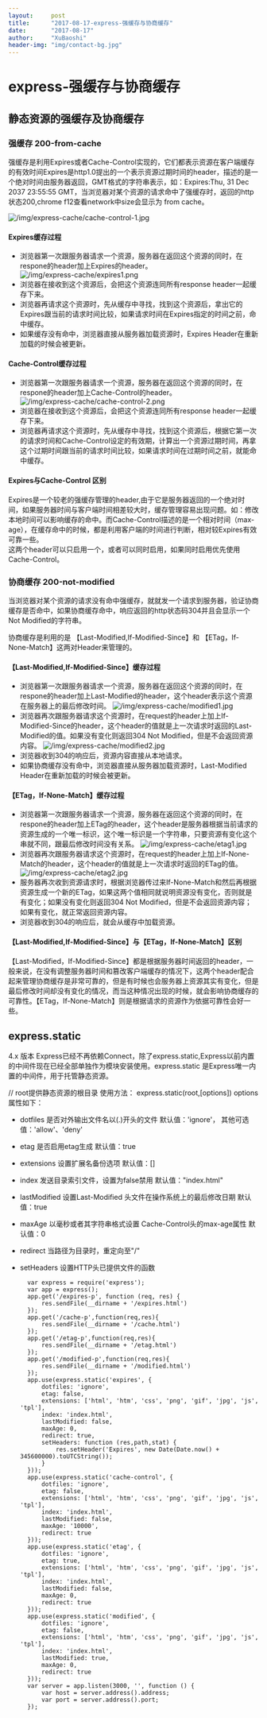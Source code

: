 ```yaml
---
layout:     post
title:      "2017-08-17-express-强缓存与协商缓存"
date:       "2017-08-17"
author:     "XuBaoshi"
header-img: "img/contact-bg.jpg"
---
```

# express-强缓存与协商缓存 #

## 静态资源的强缓存及协商缓存 ##
### 强缓存 200-from-cache ###
强缓存是利用Expires或者Cache-Control实现的，它们都表示资源在客户端缓存的有效时间Expires是http1.0提出的一个表示资源过期时间的header，描述的是一个绝对时间由服务器返回，GMT格式的字符串表示，如：Expires:Thu, 31 Dec 2037 23:55:55 GMT，当浏览器对某个资源的请求命中了强缓存时，返回的http状态200,chrome f12查看network中size会显示为 from cache。

![/img/express-cache/cache-control-1.jpg](/img/express-cache/cache-control-1.jpg)<br/>

#### Expires缓存过程 ####
 - 浏览器第一次跟服务器请求一个资源，服务器在返回这个资源的同时，在respone的header加上Expires的header。
![/img/express-cache/expires1.png](/img/express-cache/expires1.png)<br/>
 - 浏览器在接收到这个资源后，会把这个资源连同所有response header一起缓存下来。
 - 浏览器再请求这个资源时，先从缓存中寻找，找到这个资源后，拿出它的Expires跟当前的请求时间比较，如果请求时间在Expires指定的时间之前，命中缓存。
 - 如果缓存没有命中，浏览器直接从服务器加载资源时，Expires Header在重新加载的时候会被更新。
#### Cache-Control缓存过程 ####
- 浏览器第一次跟服务器请求一个资源，服务器在返回这个资源的同时，在respone的header加上Cache-Control的header。
![/img/express-cache/cache-control-2.png](/img/express-cache/cache-control-2.png)<br/>
- 浏览器在接收到这个资源后，会把这个资源连同所有response header一起缓存下来。
- 浏览器再请求这个资源时，先从缓存中寻找，找到这个资源后，根据它第一次的请求时间和Cache-Control设定的有效期，计算出一个资源过期时间，再拿这个过期时间跟当前的请求时间比较，如果请求时间在过期时间之前，就能命中缓存。

#### Expires与Cache-Control 区别 ####
Expires是一个较老的强缓存管理的header,由于它是服务器返回的一个绝对时间，如果服务器时间与客户端时间相差较大时，缓存管理容易出现问题。如：修改本地时间可以影响缓存的命中。而Cache-Control描述的是一个相对时间（max-age），在缓存命中的时候，都是利用客户端的时间进行判断，相对较Expires有效可靠一些。<br/>
这两个header可以只启用一个，或者可以同时启用，如果同时启用优先使用Cache-Control。

### 协商缓存 200-not-modified ###
当浏览器对某个资源的请求没有命中强缓存，就就发一个请求到服务器，验证协商缓存是否命中，如果协商缓存命中，响应返回的http状态码304并且会显示一个Not Modified的字符串。
<p>协商缓存是利用的是 【Last-Modified,If-Modified-Since】和 【ETag，If-None-Match】这两对Header来管理的。</p>

#### 【Last-Modified,If-Modified-Since】缓存过程 ####
- 浏览器第一次跟服务器请求一个资源，服务器在返回这个资源的同时，在respone的header加上Last-Modified的header，这个header表示这个资源在服务器上的最后修改时间。
![/img/express-cache/modified1.jpg](/img/express-cache/modified1.jpg)<br/>
- 浏览器再次跟服务器请求这个资源时，在request的header上加上If-Modified-Since的header，这个header的值就是上一次请求时返回的Last-Modified的值。如果没有变化则返回304 Not Modified，但是不会返回资源内容。
![/img/express-cache/modified2.jpg](/img/express-cache/modified2.jpg)<br/>
- 浏览器收到304的响应后，资源内容直接从本地请求。
- 如果协商缓存没有命中，浏览器直接从服务器加载资源时，Last-Modified Header在重新加载的时候会被更新。
#### 【ETag，If-None-Match】缓存过程 ####
- 浏览器第一次跟服务器请求一个资源，服务器在返回这个资源的同时，在respone的header加上ETag的header，这个header是服务器根据当前请求的资源生成的一个唯一标识，这个唯一标识是一个字符串，只要资源有变化这个串就不同，跟最后修改时间没有关系。
![/img/express-cache/etag1.jpg](/img/express-cache/etag1.jpg)<br/>
- 浏览器再次跟服务器请求这个资源时，在request的header上加上If-None-Match的header，这个header的值就是上一次请求时返回的ETag的值。
![/img/express-cache/etag2.jpg](/img/express-cache/etag2.jpg)<br/>
- 服务器再次收到资源请求时，根据浏览器传过来If-None-Match和然后再根据资源生成一个新的ETag，如果这两个值相同就说明资源没有变化，否则就是有变化；如果没有变化则返回304 Not Modified，但是不会返回资源内容；如果有变化，就正常返回资源内容。
- 浏览器收到304的响应后，就会从缓存中加载资源。
#### 【Last-Modified,If-Modified-Since】与【ETag，If-None-Match】区别 ####
【Last-Modified，If-Modified-Since】都是根据服务器时间返回的header，一般来说，在没有调整服务器时间和篡改客户端缓存的情况下，这两个header配合起来管理协商缓存是非常可靠的，但是有时候也会服务器上资源其实有变化，但是最后修改时间却没有变化的情况，而当这种情况出现的时候，就会影响协商缓存的可靠性。【ETag，If-None-Match】则是根据请求的资源作为依据可靠性会好一些。

## express.static ##
4.x 版本 Express已经不再依赖Connect，除了express.static,Express以前内置的中间件现在已经全部单独作为模块安装使用。express.static 是Express唯一内置的中间件，用于托管静态资源。
    
// root提供静态资源的根目录
使用方法： express.static(root,[options])
options属性如下：
- dotfiles      是否对外输出文件名以(.)开头的文件 默认值：'ignore'， 其他可选值：'allow'、'deny'
- etag          是否启用etag生成 默认值：true
- extensions    设置扩展名备份选项 默认值：[]
- index         发送目录索引文件，设置为false禁用  默认值："index.html"
- lastModified  设置Last-Modified 头文件在操作系统上的最后修改日期   默认值：true
- maxAge        以毫秒或者其字符串格式设置 Cache-Control头的max-age属性  默认值：0
- redirect      当路径为目录时，重定向至"/"
- setHeaders    设置HTTP头已提供文件的函数 



        var express = require('express');
        var app = express();
        app.get('/expires-p', function (req, res) {
            res.sendFile(__dirname + '/expires.html')
        });
        app.get('/cache-p',function(req,res){
            res.sendFile(__dirname + '/cache.html')
        });
        app.get('/etag-p',function(req,res){
            res.sendFile(__dirname + '/etag.html')
        });
        app.get('/modified-p',function(req,res){
            res.sendFile(__dirname + '/modified.html')
        });
        app.use(express.static('expires', {
            dotfiles: 'ignore',
            etag: false,
            extensions: ['html', 'htm', 'css', 'png', 'gif', 'jpg', 'js', 'tpl'],
            index: 'index.html',
            lastModified: false,
            maxAge: 0,
            redirect: true,
            setHeaders: function (res,path,stat) {
                res.setHeader('Expires', new Date(Date.now() + 345600000).toUTCString());
            }
        }));
        app.use(express.static('cache-control', {
            dotfiles: 'ignore',
            etag: false,
            extensions: ['html', 'htm', 'css', 'png', 'gif', 'jpg', 'js', 'tpl'],
            index: 'index.html',
            lastModified: false,
            maxAge: '10000',
            redirect: true
        }));
        app.use(express.static('etag', {
            dotfiles: 'ignore',
            etag: true,
            extensions: ['html', 'htm', 'css', 'png', 'gif', 'jpg', 'js', 'tpl'],
            index: 'index.html',
            lastModified: false,
            maxAge: 0,
            redirect: true
        }));
        app.use(express.static('modified', {
            dotfiles: 'ignore',
            etag: false,
            extensions: ['html', 'htm', 'css', 'png', 'gif', 'jpg', 'js', 'tpl'],
            index: 'index.html',
            lastModified: true,
            maxAge: 0,
            redirect: true
        }));
        var server = app.listen(3000, '', function () {
            var host = server.address().address;
            var port = server.address().port;
        });